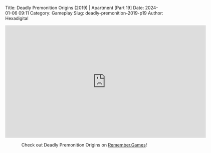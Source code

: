 Title: Deadly Premonition Origins (2019) | Apartment [Part 19]
Date: 2024-01-06 09:11
Category: Gameplay
Slug: deadly-premonition-2019-p19
Author: Hexadigital

<center><iframe src="https://www.youtube.com/embed/5X8DdY5LSbE?feature=oembed" allow="accelerometer; autoplay; encrypted-media; gyroscope; picture-in-picture" width="640" height="360" frameborder="0"></iframe>

Check out Deadly Premonition Origins on [Remember.Games](https://remember.games/game/3549/deadly-premonition-origins/)!</center>